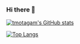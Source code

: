 ### Hi there 👋

[![tmotagam's GitHub stats](https://github-readme-stats.vercel.app/api?username=tmotagam)](https://github.com/tmotagam/github-readme-stats)

[![Top Langs](https://github-readme-stats.vercel.app/api/top-langs/?username=tmotagam&langs_count=8)](https://github.com/tmotagam/github-readme-stats)


